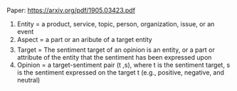 Paper: https://arxiv.org/pdf/1905.03423.pdf
1) Entity = a product, service, topic, person, organization, issue, or an event
2) Aspect = a part or an aribute of a target entity
3) Target = The sentiment target of an opinion is an entity, or a part or attribute of the entity that the sentiment has been expressed upon
4) Opinion =  a target-sentiment pair (t ,s), where t is the sentiment target, s is the sentiment expressed on the target t (e.g., positive, negative, and neutral)